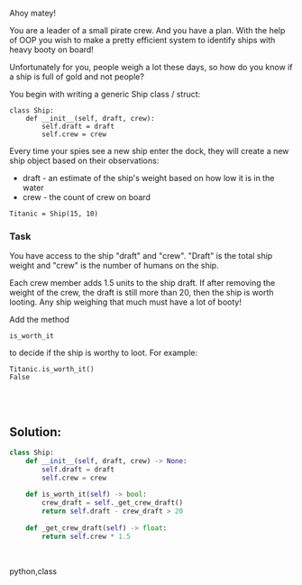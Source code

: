 Ahoy matey!

You are a leader of a small pirate crew. And you have a plan. With the help of OOP you wish to make a pretty efficient system to identify ships with heavy booty on board!

Unfortunately for you, people weigh a lot these days, so how do you know if a ship is full of gold and not people?

You begin with writing a generic Ship class / struct:

```
class Ship:
    def __init__(self, draft, crew):
        self.draft = draft
        self.crew = crew
```

Every time your spies see a new ship enter the dock, they will create a new ship object based on their observations:

- draft - an estimate of the ship's weight based on how low it is in the water
- crew - the count of crew on board

```
Titanic = Ship(15, 10)
```

### Task
You have access to the ship "draft" and "crew". "Draft" is the total ship weight and "crew" is the number of humans on the ship.

Each crew member adds 1.5 units to the ship draft. If after removing the weight of the crew, the draft is still more than 20, then the ship is worth looting. Any ship weighing that much must have a lot of booty!

Add the method

```
is_worth_it
```

to decide if the ship is worthy to loot. For example:

```
Titanic.is_worth_it()
False
```

<br><br>

## Solution:
```py
class Ship:
    def __init__(self, draft, crew) -> None:
        self.draft = draft
        self.crew = crew
    
    def is_worth_it(self) -> bool:
        crew_draft = self._get_crew_draft()
        return self.draft - crew_draft > 20
    
    def _get_crew_draft(self) -> float:
        return self.crew * 1.5
```


<br>


<tag>python,class<tag>